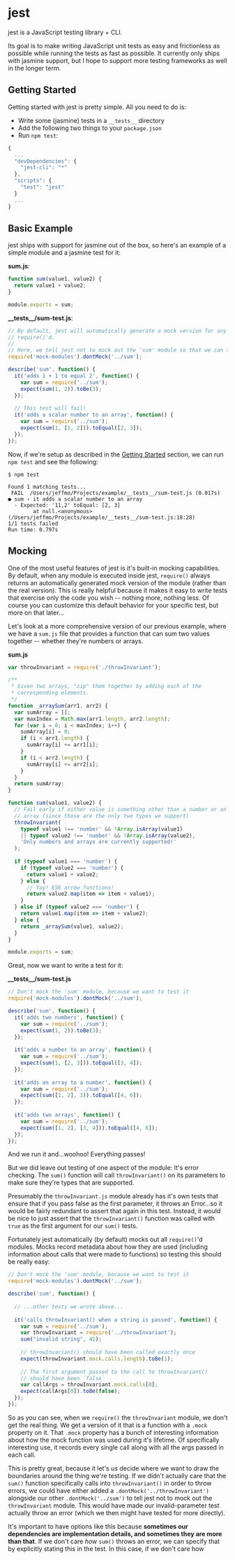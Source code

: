 # jest

jest is a JavaScript testing library + CLI.

Its goal is to make writing JavaScript unit tests as easy and frictionless as possible while running the tests as fast as possible. It currently only ships with jasmine support, but I hope to support more testing frameworks as well in the longer term.

## Getting Started

Getting started with jest is pretty simple. All you need to do is:

* Write some (jasmine) tests in a `__tests__` directory
* Add the following two things to your `package.json`
* Run `npm test`:

```js
{
  ...
  "devDependencies": {
    "jest-cli": "*"
  },
  "scripts": {
    "test": "jest"
  }
  ...
}
```

## Basic Example

jest ships with support for jasmine out of the box, so here's an example of a simple module and a jasmine test for it:

__sum.js__:
```js
function sum(value1, value2) {
  return value1 + value2;
}

module.exports = sum;
```
__\_\_tests\_\_/sum-test.js__:
```js
// By default, jest will automatically generate a mock version for any module when it is
// require()'d.
// 
// Here, we tell jest not to mock out the 'sum' module so that we can test it.
require('mock-modules').dontMock('../sum');

describe('sum', function() {
  it('adds 1 + 1 to equal 2', function() {
    var sum = require('../sum');
    expect(sum(1, 2)).toBe(3);
  });
  
  // This test will fail!
  it('adds a scalar number to an array', function() {
    var sum = require('../sum');
    expect(sum(1, [1, 2])).toEqual([2, 3]);
  });
});
```

Now, if we're setup as described in the [Getting Started](#getting-started) section, we can run `npm test` and see the following:
```
$ npm test

Found 1 matching tests...
 FAIL  /Users/jeffmo/Projects/example/__tests__/sum-test.js (0.017s)
● sum › it adds a scalar number to an array
  - Expected: '11,2' toEqual: [2, 3]
        at null.<anonymous> (/Users/jeffmo/Projects/example/__tests__/sum-test.js:18:28)
1/1 tests failed
Run time: 0.797s
```

## Mocking

One of the most useful features of jest is it's built-in mocking capabilities. By default, when any module is executed inside jest, `require()` always returns an automatically generated mock version of the module (rather than the real version). This is really helpful because it makes it easy to write tests that exercise only the code you wish -- nothing more, nothing less. Of course you can customize this default behavior for your specific test, but more on that later...

Let's look at a more comprehensive version of our previous example, where we have a `sum.js` file that provides a function that can sum two values together -- whether they're numbers or arrays.

__sum.js__
```js
var throwInvariant = require('./throwInvariant');

/**
 * Given two arrays, "zip" them together by adding each of the 
 * corresponding elements.
 */
function _arraySum(arr1, arr2) {
  var sumArray = [];
  var maxIndex = Math.max(arr1.length, arr2.length);
  for (var i = 0; i < maxIndex; i++) {
    sumArray[i] = 0;
    if (i < arr1.length) {
      sumArray[i] += arr1[i];
    }
    if (i < arr2.length) {
      sumArray[i] += arr2[i];
    }
  }
  return sumArray;
}

function sum(value1, value2) {
  // Fail early if either value is something other than a number or an
  // array (since those are the only two types we support)
  throwInvariant(
    typeof value1 !== 'number' && !Array.isArray(value1)
    || typeof value2 !== 'number' && !Array.isArray(value2),
    'Only numbers and arrays are currently supported!'
  );
  
  if (typeof value1 === 'number') {
    if (typeof value2 === 'number') {
      return value1 + value2;
    } else {
      // Yay! ES6 arrow functions!
      return value2.map(item => item + value1);
    }
  } else if (typeof value2 === 'number') {
    return value1.map(item => item + value2);
  } else {
    return _arraySum(value1, value2);
  }
}

module.exports = sum;
```

Great, now we want to write a test for it:

__\_\_tests\_\_/sum-test.js__
```js
// Don't mock the 'sum' module, because we want to test it
require('mock-modules').dontMock('../sum');

describe('sum', function() {
  it('adds two numbers', function() {
    var sum = require('../sum');
    expect(sum(1, 2)).toBe(3);
  });
  
  it('adds a number to an array', function() {
    var sum = require('../sum');
    expect(sum(1, [2, 3])).toEqual([3, 4]);
  });
  
  it('adds an array to a number', function() {
    var sum = require('../sum');
    expect(sum([1, 2], 3)).toEqual([4, 6]);
  });
  
  it('adds two arrays', function() {
    var sum = require('../sum');
    expect(sum([1, 2], [3, 4])).toEqual([4, 6]);
  });
});
```

And we run it and...woohoo! Everything passes!

But we did leave out testing of one aspect of the module: It's error checking.
The `sum()` function will call `throwInvariant()` on its parameters to make sure they're types that are supported.

Presumably the `throwInvariant.js` module already has it's own tests that ensure that if you pass false as the first parameter, it throws an Error...so it would be fairly redundant to assert that again in this test. Instead, it would be nice to just assert that the `throwInvariant()` function was called with `true` as the first argument for our `sum()` tests.

Fortunately jest automatically (by default) mocks out all `require()`'d modules. Mocks record metadata about how they are used (including information about calls that were made to functions) so testing this should be really easy:

```js
// Don't mock the 'sum' module, because we want to test it
require('mock-modules').dontMock('../sum');

describe('sum', function() {
  
  // ...other tests we wrote above...
  
  it('calls throwInvariant() when a string is passed', function() {
    var sum = require('../sum');
    var throwInvariant = require('../throwInvariant');
    sum("invalid string", 42);
    
    // throwInvariant() should have been called exactly once
    expect(throwInvariant.mock.calls.length).toBe(1);
    
    // The first argument passed to the call to throwInvariant() 
    // should have been `false`
    var callArgs = throwInvariant.mock.calls[0];
    expect(callArgs[0]).toBe(false);
  });
});
```

So as you can see, when we `require()` the `throwInvariant` module, we don't get the real thing. We get a version of it that is a function with a `.mock` property on it. That `.mock` property has a bunch of interesting information about how the mock function was used during it's lifetime. Of specifically interesting use, it records every single call along with all the args passed in each call.

This is pretty great, because it let's *us* decide where we want to draw the boundaries around the thing we're testing. If we didn't actually care that the `sum()` function specifically calls into `throwInvariant()` in order to throw errors, we could have either added a `.dontMock('../throwInvariant')` alongside our other `.dontMock('../sum')` to tell jest not to mock out the `throwInvariant` module. This would have made our invalid-parameter test actually throw an error (which we then might have tested for more directly).

It's important to have options like this because __sometimes our dependencies are implementation details, and sometimes they are more than that__. If we don't care *how* `sum()` throws an error, we can specify that by explicitly stating this in the test. In this case, if we don't care how
